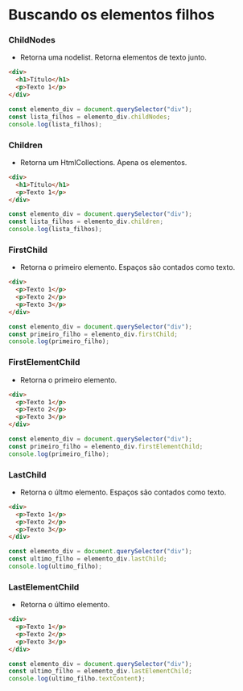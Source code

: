 # Buscando os elementos filhos

### ChildNodes

- Retorna uma nodelist. Retorna elementos de texto junto.

```html
<div>
  <h1>Título</h1>
  <p>Texto 1</p>
</div>
```

```js
const elemento_div = document.querySelector("div");
const lista_filhos = elemento_div.childNodes;
console.log(lista_filhos);
```

### Children

- Retorna um HtmlCollections. Apena os elementos.

```html
<div>
  <h1>Título</h1>
  <p>Texto 1</p>
</div>
```

```js
const elemento_div = document.querySelector("div");
const lista_filhos = elemento_div.children;
console.log(lista_filhos);
```

### FirstChild

- Retorna o primeiro elemento. Espaços são contados como texto.

```html
<div>
  <p>Texto 1</p>
  <p>Texto 2</p>
  <p>Texto 3</p>
</div>
```

```js
const elemento_div = document.querySelector("div");
const primeiro_filho = elemento_div.firstChild;
console.log(primeiro_filho);
```

### FirstElementChild

- Retorna o primeiro elemento.

```html
<div>
  <p>Texto 1</p>
  <p>Texto 2</p>
  <p>Texto 3</p>
</div>
```

```js
const elemento_div = document.querySelector("div");
const primeiro_filho = elemento_div.firstElementChild;
console.log(primeiro_filho);
```

### LastChild

- Retorna o últmo elemento. Espaços são contados como texto.

```html
<div>
  <p>Texto 1</p>
  <p>Texto 2</p>
  <p>Texto 3</p>
</div>
```

```js
const elemento_div = document.querySelector("div");
const ultimo_filho = elemento_div.lastChild;
console.log(ultimo_filho);
```

### LastElementChild

- Retorna o último elemento.

```html
<div>
  <p>Texto 1</p>
  <p>Texto 2</p>
  <p>Texto 3</p>
</div>
```

```js
const elemento_div = document.querySelector("div");
const ultimo_filho = elemento_div.lastElementChild;
console.log(ultimo_filho.textContent);
```
